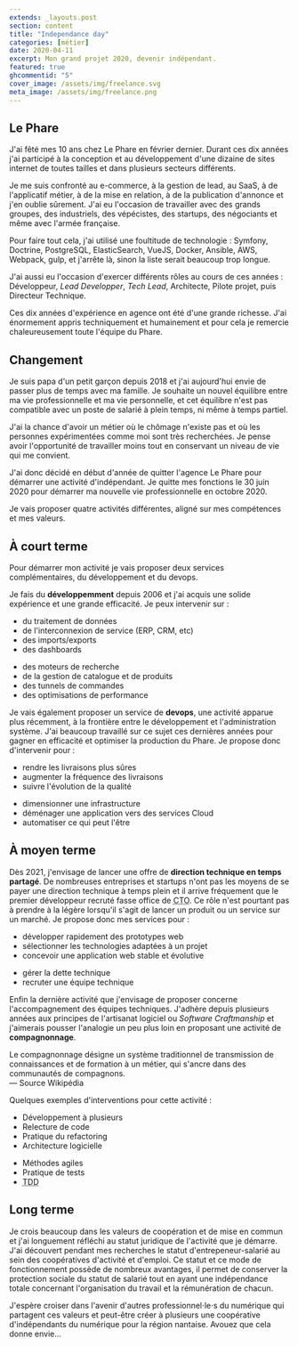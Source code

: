 ```yaml
---
extends: _layouts.post
section: content
title: "Independance day"
categories: [métier]
date: 2020-04-11
excerpt: Mon grand projet 2020, devenir indépendant. 
featured: true
ghcommentid: "5"
cover_image: /assets/img/freelance.svg
meta_image: /assets/img/freelance.png
---
```


## Le Phare

J'ai fêté mes 10 ans chez Le Phare en février dernier. Durant ces dix années j'ai participé à la conception et au développement d'une dizaine de sites internet de toutes tailles et dans plusieurs secteurs différents. 

Je me suis confronté au e-commerce, à la gestion de lead, au SaaS, à de l'applicatif métier, à de la mise en relation, à de la publication d'annonce et j'en oublie sûrement.
J'ai eu l'occasion de travailler avec des grands groupes, des industriels, des vépécistes, des startups, des négociants et même avec l'armée française.

Pour faire tout cela, j'ai utilisé une foultitude de technologie : Symfony, Doctrine, PostgreSQL, ElasticSearch, VueJS, Docker, Ansible, AWS, Webpack, gulp, et j'arrête là, sinon la liste serait beaucoup trop longue.

J'ai aussi eu l'occasion d'exercer différents rôles au cours de ces années : Développeur, *Lead Developper*, *Tech&nbsp;Lead*, Architecte, Pilote projet, puis Directeur Technique.

Ces dix années d'expérience en agence ont été d'une grande richesse. J'ai énormement appris techniquement et humainement et pour cela je remercie chaleureusement toute l'équipe du Phare. 

## Changement

Je suis papa d'un petit garçon depuis 2018 et j'ai aujourd'hui envie de passer plus de temps avec ma famille. Je souhaite un nouvel équilibre entre ma vie professionnelle et ma vie personnelle, et cet équilibre n'est pas compatible avec un poste de salarié à plein temps, ni même à temps partiel.

J'ai la chance d'avoir un métier où le chômage n'existe pas et où les personnes expérimentées comme moi sont très recherchées. Je pense avoir l'opportunité de travailler moins tout en conservant un niveau de vie qui me convient. 

J'ai donc décidé en début d'année de quitter l'agence Le Phare pour démarrer une activité d'indépendant. Je quitte mes fonctions le 30 juin 2020 pour démarrer ma nouvelle vie professionnelle en octobre 2020. 

Je vais proposer quatre activités différentes, aligné sur mes compétences et mes valeurs. 

## À court terme 

Pour démarrer mon activité je vais proposer deux services complémentaires, du développement et du devops.

Je fais du **développemment** depuis 2006 et j'ai acquis une solide expérience et une grande efficacité. Je peux intervenir sur :

<div class="flex">
<ul class="flex-grow">
	<li>du traitement de données</li>
	<li>de l'interconnexion de service (ERP, CRM, etc)</li>
	<li>des imports/exports</li>
	<li>des dashboards</li>
</ul>
<ul class="flex-grow">
	<li>des moteurs de recherche</li>
	<li>de la gestion de catalogue et de produits</li>
	<li>des tunnels de commandes</li>
	<li>des optimisations de performance</li>
</ul>
</div>

Je vais également proposer un service de **devops**, une activité apparue plus récemment, à la frontière entre le développement et l'administration système. J'ai beaucoup travaillé sur ce sujet ces dernières années pour gagner en efficacité et optimiser la production du Phare. Je propose donc d'intervenir pour : 

<div class="flex">
<ul class="flex-grow">
	<li>rendre les livraisons plus sûres</li>
	<li>augmenter la fréquence des livraisons</li>
	<li>suivre l'évolution de la qualité</li>
</ul>
<ul class="flex-grow">
	<li>dimensionner une infrastructure</li>
	<li>déménager une application vers des services Cloud</li>
	<li>automatiser ce qui peut l'être</li>
</ul>
</div>

## À moyen terme

Dès 2021, j'envisage de lancer une offre de **direction technique en temps partagé**. De nombreuses entreprises et startups n'ont pas les moyens de se payer une direction technique à temps plein et il arrive fréquement que le premier développeur recruté fasse office de <abbr title="Chief Technology Officier = Direction Technique">CTO</abbr>. Ce rôle n'est pourtant pas à prendre à la légère lorsqu'il s'agit de lancer un produit ou un service sur un marché. Je propose donc mes services pour :  

<div class="flex mb-4">
	<ul class="flex-grow">
		<li>développer rapidement des prototypes web </li>
		<li>sélectionner les technologies adaptées à un projet</li>
		<li>concevoir une application web stable et évolutive </li>
	</ul>
	<ul class="flex-grow">
		<li>gérer la dette technique</li>
		<li>recruter une équipe technique</li>
	</ul>
</div>

Enfin la dernière activité que j'envisage de proposer concerne l'accompagnement des équipes techniques. J'adhère depuis plusieurs années aux principes de l'artisanat logiciel ou *Software Craftmanship* et j'aimerais pousser l'analogie un peu plus loin en proposant une activité de **compagnonnage**. 

<div class="border-l-4 px-6 mb-4">
	<div class="quote">Le compagnonnage désigne un système traditionnel de transmission de connaissances et de formation à un métier, qui s'ancre dans des communautés de compagnons.</div>
	<div class="mt-4 ml-6 italic text-gray-500">— Source Wikipédia</div>
</div>

Quelques exemples d'interventions pour cette activité :

<div class="flex">
	<ul class="flex-grow">
		<li>Développement à plusieurs</li>
		<li>Relecture de code</li>
		<li>Pratique du refactoring</li>
		<li>Architecture logicielle</li>
	</ul>
	<ul class="flex-grow">
		<li>Méthodes agiles</li>
		<li>Pratique de tests </li>
		<li><abbr title="Test Driven Developement (Développement piloté par les tests)">TDD</abbr></li>
	</ul>
</div>

## Long terme

Je crois beaucoup dans les valeurs de coopération et de mise en commun et j'ai longuement réfléchi au statut juridique de l'activité que je démarre. J'ai découvert pendant mes recherches le statut d'entrepeneur-salarié au sein des coopératives d'activité et d'emploi. Ce statut et ce mode de fonctionnement possède de nombreux avantages, il permet de conserver la protection sociale du statut de salarié tout en ayant une indépendance totale concernant l'organisation du travail et la rémunération de chacun.

J'espère croiser dans l'avenir d'autres professionnel⋅le⋅s du numérique qui partagent ces valeurs et peut-être créer à plusieurs une coopérative d'indépendants du numérique pour la région nantaise. Avouez que cela donne envie…